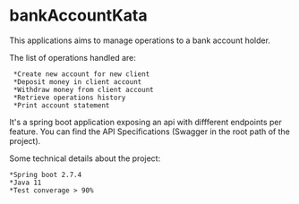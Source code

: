 # bankAccountKata
This applications aims to manage operations to a bank account holder.

The list of operations handled are:

     *Create new account for new client
     *Deposit money in client account
     *Withdraw money from client account
     *Retrieve operations history
     *Print account statement
     
 It's a spring boot application exposing an api with diffferent endpoints per feature. 
 You can find the API Specifications (Swagger in the root path of the project).
 
 Some technical details about the project:
 
    *Spring boot 2.7.4
    *Java 11
    *Test converage > 90%
